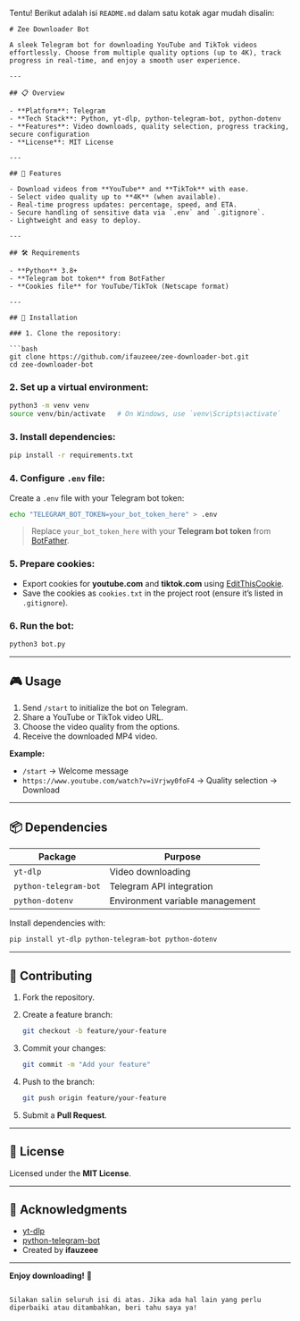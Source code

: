 Tentu! Berikut adalah isi `README.md` dalam satu kotak agar mudah disalin:

````
# Zee Downloader Bot

A sleek Telegram bot for downloading YouTube and TikTok videos effortlessly. Choose from multiple quality options (up to 4K), track progress in real-time, and enjoy a smooth user experience.

---

## 📋 Overview

- **Platform**: Telegram  
- **Tech Stack**: Python, yt-dlp, python-telegram-bot, python-dotenv  
- **Features**: Video downloads, quality selection, progress tracking, secure configuration  
- **License**: MIT License

---

## 🚀 Features

- Download videos from **YouTube** and **TikTok** with ease.
- Select video quality up to **4K** (when available).
- Real-time progress updates: percentage, speed, and ETA.
- Secure handling of sensitive data via `.env` and `.gitignore`.
- Lightweight and easy to deploy.

---

## 🛠️ Requirements

- **Python** 3.8+
- **Telegram bot token** from BotFather
- **Cookies file** for YouTube/TikTok (Netscape format)

---

## 🔧 Installation

### 1. Clone the repository:

```bash
git clone https://github.com/ifauzeee/zee-downloader-bot.git
cd zee-downloader-bot
````

### 2. Set up a virtual environment:

```bash
python3 -m venv venv
source venv/bin/activate   # On Windows, use `venv\Scripts\activate`
```

### 3. Install dependencies:

```bash
pip install -r requirements.txt
```

### 4. Configure `.env` file:

Create a `.env` file with your Telegram bot token:

```bash
echo "TELEGRAM_BOT_TOKEN=your_bot_token_here" > .env
```

> Replace `your_bot_token_here` with your **Telegram bot token** from [BotFather](https://core.telegram.org/bots#botfather).

### 5. Prepare cookies:

* Export cookies for **youtube.com** and **tiktok.com** using [EditThisCookie](https://www.editthiscookie.com/).
* Save the cookies as `cookies.txt` in the project root (ensure it’s listed in `.gitignore`).

### 6. Run the bot:

```bash
python3 bot.py
```

---

## 🎮 Usage

1. Send `/start` to initialize the bot on Telegram.
2. Share a YouTube or TikTok video URL.
3. Choose the video quality from the options.
4. Receive the downloaded MP4 video.

**Example:**

* `/start` → Welcome message
* `https://www.youtube.com/watch?v=iVrjwy0foF4` → Quality selection → Download

---

## 📦 Dependencies

| Package               | Purpose                         |
| --------------------- | ------------------------------- |
| `yt-dlp`              | Video downloading               |
| `python-telegram-bot` | Telegram API integration        |
| `python-dotenv`       | Environment variable management |

Install dependencies with:

```bash
pip install yt-dlp python-telegram-bot python-dotenv
```

---

## 🤝 Contributing

1. Fork the repository.

2. Create a feature branch:

   ```bash
   git checkout -b feature/your-feature
   ```

3. Commit your changes:

   ```bash
   git commit -m "Add your feature"
   ```

4. Push to the branch:

   ```bash
   git push origin feature/your-feature
   ```

5. Submit a **Pull Request**.

---

## 📜 License

Licensed under the **MIT License**.

---

## 🙏 Acknowledgments

* [yt-dlp](https://github.com/yt-dlp/yt-dlp)
* [python-telegram-bot](https://github.com/python-telegram-bot/python-telegram-bot)
* Created by **ifauzeee**

---

**Enjoy downloading!** 🎥

```

Silakan salin seluruh isi di atas. Jika ada hal lain yang perlu diperbaiki atau ditambahkan, beri tahu saya ya!
```
